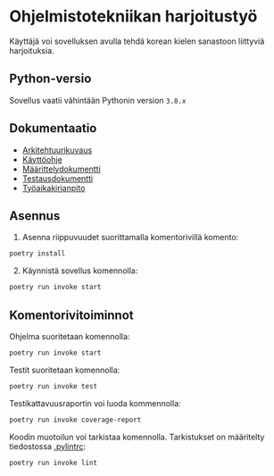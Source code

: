 # Ohjelmistotekniikan harjoitustyö
Käyttäjä voi sovelluksen avulla tehdä korean kielen sanastoon liittyviä harjoituksia.
## Python-versio
Sovellus vaatii vähintään Pythonin version `3.8.x`
## Dokumentaatio
- [Arkitehtuurikuvaus](https://github.com/h4lk0/ot-harjoitustyo/blob/master/Projekti/dokumentaatio/arkitehtuuri.md)
- [Käyttöohje](https://github.com/h4lk0/ot-harjoitustyo/blob/master/Projekti/dokumentaatio/kayttoohje.md)
- [Määrittelydokumentti](https://github.com/h4lk0/ot-harjoitustyo/blob/master/Projekti/dokumentaatio/vaatimusmaarittely.md)
- [Testausdokumentti](https://github.com/h4lk0/ot-harjoitustyo/blob/master/Projekti/dokumentaatio/testaus.md)
- [Työaikakirjanpito](https://github.com/h4lk0/ot-harjoitustyo/blob/master/Projekti/dokumentaatio/tuntikirjanpito.md)

## Asennus

1. Asenna riippuvuudet suorittamalla komentorivillä komento:

```bash
poetry install
```

2. Käynnistä sovellus komennolla:

```bash
poetry run invoke start
```

## Komentorivitoiminnot

Ohjelma suoritetaan komennolla:

```bash
poetry run invoke start
```

Testit suoritetaan komennolla:

```bash
poetry run invoke test
```

Testikattavuusraportin voi luoda kommennolla:

```bash
poetry run invoke coverage-report
```

Koodin muotoilun voi tarkistaa komennolla. Tarkistukset on määritelty tiedostossa [.pylintrc](https://github.com/h4lk0/ot-harjoitustyo/blob/master/Projekti/.pylintrc):

```bash
poetry run invoke lint
```
